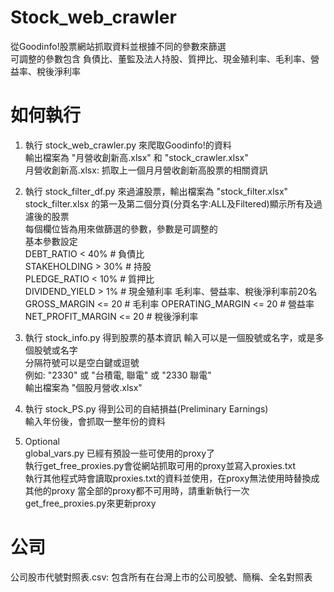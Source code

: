# Stock_web_crawler
從Goodinfo!股票網站抓取資料並根據不同的參數來篩選  
可調整的參數包含 負債比、董監及法人持股、質押比、現金殖利率、毛利率、營益率、稅後淨利率

# 如何執行  
1. 執行 stock_web_crawler.py 來爬取Goodinfo!的資料  
輸出檔案為 "月營收創新高.xlsx" 和 "stock_crawler.xlsx"  
月營收創新高.xlsx: 抓取上一個月月營收創新高股票的相關資訊  

2. 執行 stock_filter_df.py 來過濾股票，輸出檔案為 "stock_filter.xlsx"  
stock_filter.xlsx 的第一及第二個分頁(分頁名字:ALL及Filtered)顯示所有及過濾後的股票  
每個欄位皆為用來做篩選的參數，參數是可調整的  
基本參數設定  
DEBT_RATIO < 40%        # 負債比  
STAKEHOLDING > 30%      # 持股  
PLEDGE_RATIO < 10%      # 質押比  
DIVIDEND_YIELD > 1%     # 現金殖利率
毛利率、營益率、稅後淨利率前20名
GROSS_MARGIN <= 20      # 毛利率
OPERATING_MARGIN <= 20  # 營益率
NET_PROFIT_MARGIN <= 20 # 稅後淨利率  

3. 執行 stock_info.py 得到股票的基本資訊
輸入可以是一個股號或名字，或是多個股號或名字  
分隔符號可以是空白鍵或逗號  
例如: "2330" 或 "台積電, 聯電" 或 "2330 聯電"  
輸出檔案為 "個股月營收.xlsx"  

4. 執行 stock_PS.py 得到公司的自結損益(Preliminary Earnings)  
輸入年份後，會抓取一整年份的資料

5. Optional  
global_vars.py 已經有預設一些可使用的proxy了  
執行get_free_proxies.py會從網站抓取可用的proxy並寫入proxies.txt  
執行其他程式時會讀取proxies.txt的資料並使用，在proxy無法使用時替換成其他的proxy
當全部的proxy都不可用時，請重新執行一次get_free_proxies.py來更新proxy

# 公司
公司股市代號對照表.csv: 包含所有在台灣上市的公司股號、簡稱、全名對照表
